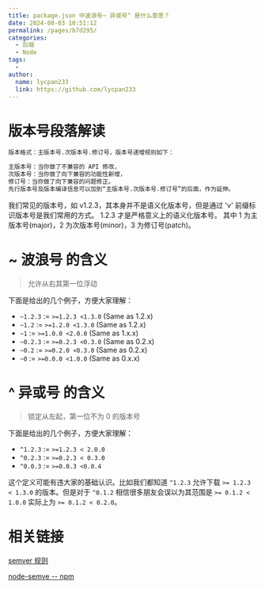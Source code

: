 ```yaml
---
title: package.json 中波浪号~ 异或号^ 是什么意思？
date: 2024-08-03 10:51:12
permalink: /pages/b7d295/
categories:
  - 后端
  - Node
tags:
  - 
author: 
  name: lycpan233
  link: https://github.com/lycpan233
---
```



# 版本号段落解读

```txt
版本格式：主版本号.次版本号.修订号，版本号递增规则如下：

主版本号：当你做了不兼容的 API 修改，
次版本号：当你做了向下兼容的功能性新增，
修订号：当你做了向下兼容的问题修正。
先行版本号及版本编译信息可以加到“主版本号.次版本号.修订号”的后面，作为延伸。
```
我们常见的版本号，如 v1.2.3，其本身并不是语义化版本号，但是通过 'v' 前缀标识版本号是我们常用的方式。
1.2.3 才是严格意义上的语义化版本号。 其中 1 为主版本号(major)，2 为次版本号(minor)，3 为修订号(patch)。

# ~ 波浪号 的含义
> 允许从右其第一位浮动

下面是给出的几个例子，方便大家理解：
- `~1.2.3` := `>=1.2.3 <1.3.0` (Same as 1.2.x) 
- `~1.2`   := `>=1.2.0 <1.3.0` (Same as 1.2.x)
- `~1`     := `>=1.0.0 <2.0.0` (Same as 1.x.x)
- `~0.2.3` := `>=0.2.3 <0.3.0` (Same as 0.2.x)
- `~0.2`   := `>=0.2.0 <0.3.0` (Same as 0.2.x)
- `~0`     := `>=0.0.0 <1.0.0` (Same as 0.x.x)


# ^ 异或号 的含义
> 锁定从左起，第一位不为 0 的版本号

下面是给出的几个例子，方便大家理解：
- `^1.2.3` := `>=1.2.3 < 2.0.0`
- `^0.2.3` := `>=0.2.3 < 0.3.0`
- `^0.0.3` := `>=0.0.3 <0.0.4`

这个定义可能有违大家的基础认识。比如我们都知道 `^1.2.3` 允许下载 `>= 1.2.3 < 1.3.0` 的版本。但是对于 `^0.1.2` 相信很多朋友会误以为其范围是 `>= 0.1.2 < 1.0.0` 实际上为 `>= 0.1.2 < 0.2.0`。


# 相关链接
[semver 规则](https://semver.org/)

[node-semve -- npm](https://github.com/npm/node-semver#versions)